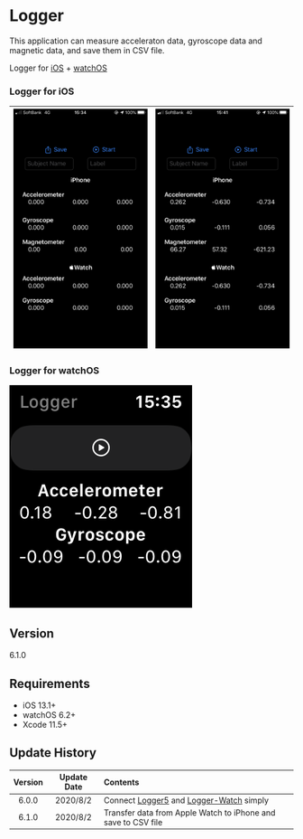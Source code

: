 #  Logger

This application can measure acceleraton data, gyroscope data and magnetic data, and save them in CSV file.

Logger for [iOS](https://github.com/Shakshi3104/Logger5) + [watchOS](https://github.com/Shakshi3104/Logger-Watch)

### Logger for iOS
![screen Phone](materials/IMG_4155.PNG)|![screen Phone](materials/IMG_4158.PNG)
:-:|:-:

### Logger for watchOS
![screen Watch](materials/IMG_4157.PNG)

## Version

6.1.0

## Requirements
- iOS 13.1+
- watchOS 6.2+
- Xcode 11.5+


## Update History

|Version|Update Date|Contents|
|:----:|:-------------:|:---------|
|6.0.0|2020/8/2| Connect [Logger5](https://github.com/Shakshi3104/Logger5) and [Logger-Watch](https://github.com/Shakshi3104/Logger-Watch) simply|
|6.1.0|2020/8/2| Transfer data from Apple Watch to iPhone and save to CSV file|
